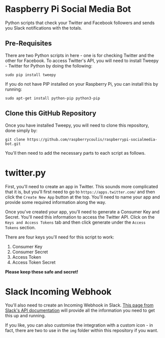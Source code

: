 # Raspberry Pi Social Media Bot
Python scripts that check your Twitter and Facebook followers and sends you Slack notifications with the totals.

## Pre-Requisites
There are two Python scripts in here - one is for checking Twitter and the other for Facebook. To access Twitter's API, you will need to install Tweepy - Twitter for Python by doing the following:

    sudo pip install tweepy

If you do not have PIP installed on your Raspberry Pi, you can install this by running:

    sudo apt-get install python-pip python3-pip

## Clone this GitHub Repository
Once you have installed Tweepy, you will need to clone this repository, done simply by:

    git clone https://github.com/raspberrycoulis/raspberrypi-socialmedia-bot.git

You'll then need to add the necessary parts to each script as follows.

# twitter.py
First, you'll need to create an app in Twitter. This sounds more complicated that it is, but you'll first need to go to `https://apps.twitter.com/` and then click the `Create New App` button at the top. You'll need to name your app and provide some required information along the way.

Once you've created your app, you'll need to generate a Consumer Key and Secret. You'll need this information to access the Twitter API. Click on the `Keys and Access Tokens` tab and then click generate under the `Access Tokens` section.

There are four keys you'll need for this script to work:

  1. Consumer Key
  2. Consumer Secret
  3. Access Token
  4. Access Token Secret

**Please keep these safe and secret!** 

# Slack Incoming Webhook
You'll also need to create an Incoming Webhook in Slack. [This page from Slack's API documentation](https://api.slack.com/incoming-webhooks) will provide all the information you need to get this up and running.

If you like, you can also customise the integration with a custom icon - in fact, there are two to use in the `img` folder within this repository if you want.